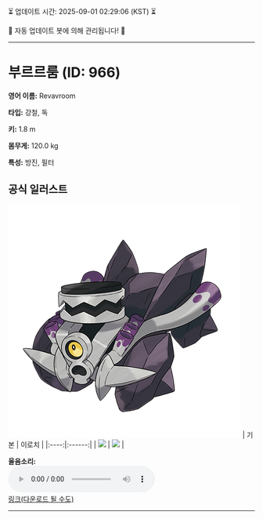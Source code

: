 
⏳ 업데이트 시간: 2025-09-01 02:29:06 (KST) ⏳

🤖 자동 업데이트 봇에 의해 관리됩니다! 🤖

---

# 부르르룸 (ID: 966)
**영어 이름:** Revavroom

**타입:** 강철, 독

**키:** 1.8 m

**몸무게:** 120.0 kg

**특성:** 방진, 필터

## 공식 일러스트
![](https://raw.githubusercontent.com/PokeAPI/sprites/master/sprites/pokemon/other/official-artwork/966.png)
| 기본 | 이로치 |
|:----:|:------:|
| <img src="http://play.pokemonshowdown.com/sprites/ani/revavroom.gif" width="200"> | <img src="http://play.pokemonshowdown.com/sprites/ani-shiny/revavroom.gif" width="200"> |

**울음소리:**<br><audio controls src="https://raw.githubusercontent.com/PokeAPI/cries/main/cries/pokemon/latest/966.ogg"></audio><br> [링크(다운로드 될 수도)](https://raw.githubusercontent.com/PokeAPI/cries/main/cries/pokemon/latest/966.ogg)


---
